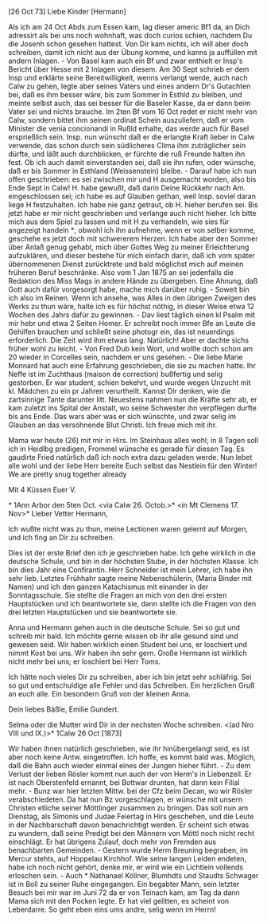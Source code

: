  [26 Oct 73]
Liebe Kinder [Hermann]

Als ich am 24 Oct Abds zum Essen kam, lag dieser americ Bf1 da, an Dich adressirt als bei uns noch wohnhaft, was doch curios schien, nachdem Du die Josenh schon gesehen hattest. Von Dir kam nichts, ich will aber doch schreiben, damit ich nicht aus der Übung komme, und kanns ja auffüllen mit andern Inlagen. - Von Basel kam auch ein Bf und zwar enthielt er Insp's Bericht über Hesse mit 2 Inlagen von diesem. Am 30 Sept schrieb er dem Insp und erklärte seine Bereitwilligkeit, wenns verlangt werde, auch nach Calw zu gehen, legte aber seines Vaters und eines andern Dr's Gutachten bei, daß es ihm besser wäre, bis zum Sommer in Esthld zu bleiben, und meinte selbst auch, das sei besser für die Baseler Kasse, da er dann beim Vater sei und nichts brauche. Im 2ten Bf vom 16 Oct redet er nicht mehr von Calw, sondern bittet ihm seinen ordinat Schein auszuliefern, daß er vom Minister die venia concionandi in Rußld erhalte, das werde auch für Basel ersprießlich sein. Insp. nun wünscht daß er die erlangte Kraft lieber in Calw verwende, das schon durch sein südlicheres Clima ihm zuträglicher sein dürfte, und läßt auch durchblicken, er fürchte die ruß Freunde halten ihn fest. Ob ich auch damit einverstanden sei, daß sie ihn rufen, oder wünsche, daß er bis Sommer in Esthland (Weissenstein) bleibe. - Darauf habe ich nun offen geschrieben: es sei zwischen mir und H ausgemacht worden, also bis Ende Sept in Calw! H. habe gewußt, daß darin Deine Rückkehr nach Am. eingeschlossen sei; ich habe es auf Glauben gethan, weil Insp. soviel daran liege H festzuhalten. Ich habe nie ganz getraut, ob H. hieher berufen sei. Bis jetzt habe er mir nicht geschrieben und verlange auch nicht hieher. Ich bitte mich aus dem Spiel zu lassen und mit H zu verhandeln, wie sies für angezeigt handeln <angemessen finden>*; obwohl ich ihn aufnehme, wenn er von selber komme, geschehe es jetzt doch mit schwererem Herzen. Ich habe aber den Sommer über Anlaß genug gehabt, mich über Gottes Weg zu meiner Erleichterung aufzuklären, und dieser bestehe für mich einfach darin, daß ich vom später übernommenen Dienst zurücktrete und bald möglichst mich auf meinen früheren Beruf beschränke. Also vom 1 Jan 1875 an sei jedenfalls die Redaktion des Miss Mags in andere Hände zu übergeben. Eine Ahnung, daß Gott auch dafür vorgesorgt habe, mache mich darüber ruhig. - Soweit bin ich also im Reinen. Wenn ich ansehe, was Alles in den übrigen Zweigen des Werks zu thun wäre, halte ich es für höchst nöthig, in dieser Weise etwa 12 Wochen des Jahrs dafür zu gewinnen. - Dav liest täglich einen kl Psalm mit mir hebr und etwa 2 Seiten Homer. Er schreibt noch immer Bfe an Leute die Gehilfen brauchen und schließt seine photogr ein, das ist neuerdings erforderlich. Die Zeit wird ihm etwas lang. Natürlich! Aber er dachte sichs früher wohl zu leicht. - Von Fred Dub kein Wort, und wollte doch schon am 20 wieder in Corcelles sein, nachdem er uns gesehen. - Die liebe Marie Monnard hat auch eine Erfahrung geschrieben, die sie zu machen hatte. Ihr Neffe ist im Zuchthaus (maison de correction) bußfertig und selig gestorben. Er war student, schien bekehrt, und wurde wegen Unzucht mit kl. Mädchen zu ein pr Jahren verurtheilt. Kannst Dir denken, wie die zartsinnige Tante darunter litt. Neuestens nahmen nun die Kräfte sehr ab, er kam zuletzt ins Spital der Anstalt, wo seine Schwester ihn verpflegen durfte bis ans Ende. Das wars aber was er sich wünschte, und zwar selig im Glauben an das versöhnende Blut Christi. Ich freue mich mit ihr.

Mama war heute (26) mit mir in Hirs. Im Steinhaus alles wohl; in 8 Tagen soll ich in Heidlbg predigen, Frommel wünsche es gerade für diesen Tag. Es gaudirte Fried natürlich daß ich noch extra dazu geladen werde. Nun lebet alle wohl und der liebe Herr bereite Euch selbst das Nestlein für den Winter! We are pretty snug together already

 Mit 4 Küssen Euer V.

<ad zw VIII und IX.>* 1Ann Arbor den 5ten Oct.
 <via Calw 26. Octob.>*
 <in Mt Clemens 17. Nov>*
Lieber Vetter Hermann,

Ich wußte nicht was zu thun, meine Lectionen waren gelernt auf Morgen, und ich fing an Dir zu schreiben.

Dies ist der erste Brief den ich je geschrieben habe. Ich gehe wirklich in die deutsche Schule, und bin in der höchsten Stube, in der höchsten Klasse. Ich bin dies Jahr eine Confirantin. Herr Schneider ist mein Lehrer, ich habe ihn sehr lieb. Letztes Frühhahr sagte meine Nebenschülerin, (Maria Binder mit Namen) und ich den ganzen Katachismus mit einander in der Sonntagsschule. Sie stellte die Fragen an mich von den drei ersten Hauptstücken und ich beantwortete sie, dann stellte ich die Fragen von den drei letzten Hauptstücken und sie beantwortete sie.

Anna und Hermann gehen auch in die deutsche Schule. Sei so gut und schreib mir bald. Ich möchte gerne wissen ob ihr alle gesund sind und gewesen seid. 
Wir haben wirklich einen Student bei uns, er loschiert und nimmt Kost bei uns. Wir haben ihn sehr gern. Große Hermann ist wirklich nicht mehr bei uns; er loschiert bei Herr Toms.

Ich hätte noch vieles Dir zu schreiben, aber ich bin jetzt sehr schläfrig. Sei so gut und entschuldige alle Fehler und das Schreiben. Ein herzlichen Gruß an euch alle. Ein besondern Gruß von der kleinen Anna.

 Dein liebes Bäßle,
 Emilie Gundert.

Selma oder die Mutter wird Dir in der nechsten Woche schreiben. <(ad Nro VIII und IX.)>* 1Calw 26 Oct [1873]

Wir haben ihnen natürlich geschrieben, wie ihr hinübergelangt seid, es ist aber noch keine Antw. eingetroffen. Ich hoffe, es kommt bald was. Möglich, daß die Bahn auch wieder einmal eines der Jungen hieher führt. - Zu dem Verlust der lieben Rösler kommt nun auch der von Herm's in Liebenzell. Er ist nach Oberstenfeld ernannt, bei Bottwar drunten, hat dann kein Filial mehr. - Bunz war hier letzten Mittw. bei der Cfz beim Decan, wo wir Rösler verabschiedeten. Da hat nun Bz vorgeschlagen, er wünsche mit unsern Christen etliche seiner Möttlinger zusammen zu bringen. Das soll nun am Dienstag, als Simonis und Judae Feiertag in Hirs geschehen, und die Leute in der Nachbarschaft davon benachrichtigt werden. Er scheint sich etwas zu wundern, daß seine Predigt bei den Männern von Möttl noch nicht recht einschlägt. Er hat übrigens Zulauf, doch mehr von Fremden aus benachbarten Gemeinden. - Gestern wurde Herm Breuning begraben, im Mercur stehts, auf Hoppelau Kirchhof. Wie seine langen Leiden endeten, habe ich noch nicht gehört, denke mir, er wird wie ein Lichtlein vollends erloschen sein. - Auch <der berlin Propst>* Nathanael Köllner, Blumhdts und Staudts Schwager ist in Boll zu seiner Ruhe eingegangen. Ein begabter Mann, sein letzter Besuch bei mir war im Juni 72 da er von Teinach kam, am Tag da dann Mama sich mit den Pocken legte. Er hat viel gelitten, es scheint von Leberdarre. So geht eben eins ums andre, selig wenn im Herrn!
